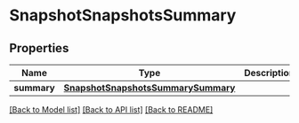 # SnapshotSnapshotsSummary

## Properties
Name | Type | Description | Notes
------------ | ------------- | ------------- | -------------
**summary** | [**SnapshotSnapshotsSummarySummary**](SnapshotSnapshotsSummarySummary.md) |  | [optional] 

[[Back to Model list]](../README.md#documentation-for-models) [[Back to API list]](../README.md#documentation-for-api-endpoints) [[Back to README]](../README.md)


